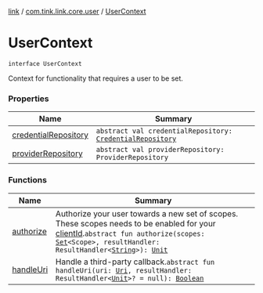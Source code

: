 [link](../../index.md) / [com.tink.link.core.user](../index.md) / [UserContext](./index.md)

# UserContext

`interface UserContext`

Context for functionality that requires a user to be set.

### Properties

| Name | Summary |
|---|---|
| [credentialRepository](credential-repository.md) | `abstract val credentialRepository: `[`CredentialRepository`](../../com.tink.link.core.credentials/-credential-repository/index.md) |
| [providerRepository](provider-repository.md) | `abstract val providerRepository: ProviderRepository` |

### Functions

| Name | Summary |
|---|---|
| [authorize](authorize.md) | Authorize your user towards a new set of scopes. These scopes needs to be enabled for your [clientId](#).`abstract fun authorize(scopes: `[`Set`](https://kotlinlang.org/api/latest/jvm/stdlib/kotlin.collections/-set/index.html)`<Scope>, resultHandler: ResultHandler<`[`String`](https://kotlinlang.org/api/latest/jvm/stdlib/kotlin/-string/index.html)`>): `[`Unit`](https://kotlinlang.org/api/latest/jvm/stdlib/kotlin/-unit/index.html) |
| [handleUri](handle-uri.md) | Handle a third-party callback.`abstract fun handleUri(uri: `[`Uri`](https://developer.android.com/reference/android/net/Uri.html)`, resultHandler: ResultHandler<`[`Unit`](https://kotlinlang.org/api/latest/jvm/stdlib/kotlin/-unit/index.html)`>? = null): `[`Boolean`](https://kotlinlang.org/api/latest/jvm/stdlib/kotlin/-boolean/index.html) |
